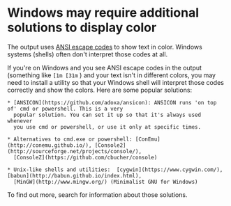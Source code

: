 # Windows may require additional solutions to display color

The output uses [ANSI escape codes](https://en.wikipedia.org/wiki/ANSI_escape_code) to show text in color.  Windows
  systems (shells) often don't interpret those codes at all.

  If you're on Windows and you see ANSI escape codes in the output
  (something like `[1m [31m` ) and your text isn't in different colors,
  you may need to install a utility so that your Windows shell will
  interpret those codes correctly and show the colors.  Here are some
  popular solutions:

    * [ANSICON](https://github.com/adoxa/ansicon): ANSICON runs 'on top of' cmd or powershell. This is a very
      popular solution. You can set it up so that it's always used whenever
      you use cmd or powershell, or use it only at specific times.

    * Alternatives to cmd.exe or powershell: [ConEmu](http://conemu.github.io/), [Console2](http://sourceforge.net/projects/console/),
      [ConsoleZ](https://github.com/cbucher/console)

    * Unix-like shells and utilities:  [cygwin](https://www.cygwin.com/), [babun](http://babun.github.io/index.html),
      [MinGW](http://www.mingw.org/) (Minimalist GNU for Windows)

  To find out more, search for information about those solutions.

